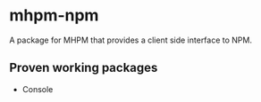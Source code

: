 # mhpm-npm
A package for MHPM that provides a client side interface to NPM.
## Proven working packages
<ul>
  <li>Console</li>
</ul>
